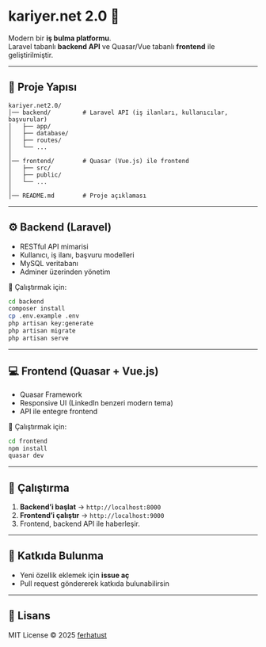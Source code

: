 # kariyer.net 2.0 🚀  

Modern bir **iş bulma platformu**.  
Laravel tabanlı **backend API** ve Quasar/Vue tabanlı **frontend** ile geliştirilmiştir.  

---

## 📂 Proje Yapısı

```
kariyer.net2.0/
│── backend/         # Laravel API (iş ilanları, kullanıcılar, başvurular)
│   ├── app/
│   ├── database/
│   ├── routes/
│   └── ...
│
│── frontend/        # Quasar (Vue.js) ile frontend
│   ├── src/
│   ├── public/
│   └── ...
│
│── README.md        # Proje açıklaması
```

---

## ⚙️ Backend (Laravel)

- RESTful API mimarisi  
- Kullanıcı, iş ilanı, başvuru modelleri  
- MySQL veritabanı  
- Adminer üzerinden yönetim  

📌 Çalıştırmak için:  
```bash
cd backend
composer install
cp .env.example .env
php artisan key:generate
php artisan migrate
php artisan serve
```

---

## 💻 Frontend (Quasar + Vue.js)

- Quasar Framework  
- Responsive UI (LinkedIn benzeri modern tema)  
- API ile entegre frontend  

📌 Çalıştırmak için:  
```bash
cd frontend
npm install
quasar dev
```

---

## 🚀 Çalıştırma

1. **Backend’i başlat** → `http://localhost:8000`  
2. **Frontend’i çalıştır** → `http://localhost:9000`  
3. Frontend, backend API ile haberleşir.  

---

## 📌 Katkıda Bulunma

- Yeni özellik eklemek için **issue aç**  
- Pull request göndererek katkıda bulunabilirsin  

---

## 📝 Lisans
MIT License © 2025 [ferhatust](https://github.com/ferhatust)  